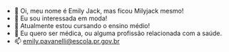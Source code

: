 - 👋 Oi, meu nome é Emily Jack, mas ficou Milyjack mesmo!
- 👀 Eu sou interessada em moda!
- 🌱 Atualmente estou cursando o ensino médio!
- 💞️ Eu quero ser médica, ou alguma profissão relacionada com a saúde.
- 📫 emily.pavanelli@escola.pr.gov.br

<!---
milyjack/milyjack is a ✨ special ✨ repository because its `README.md` (this file) appears on your GitHub profile.
You can click the Preview link to take a look at your changes.
--->
